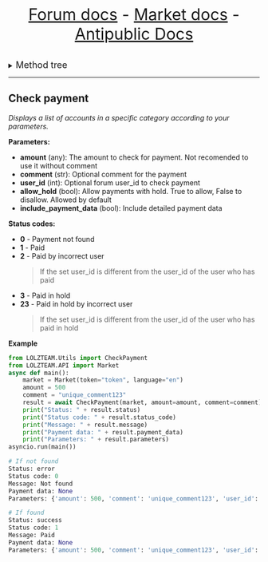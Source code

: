 <font size=6 style="margin: auto"><center>
[Forum docs](https://github.com/AS7RIDENIED/LOLZTEAM/blob/main/LOLZTEAM/Documentation/Forum.md) - [Market docs](https://github.com/AS7RIDENIED/LOLZTEAM/blob/main/LOLZTEAM/Documentation/Market.md) - [Antipublic Docs](https://github.com/AS7RIDENIED/LOLZTEAM/blob/main/LOLZTEAM/Documentation/Antipublic.md)
</center></font>

<details>

<summary><font size="4">Method tree</font></summary>

* [Check payment](#check-payment)

</details>

---

## Check payment

*Displays a list of accounts in a specific category according to your parameters.*

**Parameters:**

- **amount** (any): The amount to check for payment. Not recomended to use it without comment
- **comment** (str): Optional comment for the payment
- **user_id** (int): Optional forum user_id to check payment
- **allow_hold** (bool): Allow payments with hold. True to allow, False to disallow. Allowed by default
- **include_payment_data** (bool): Include detailed payment data

**Status codes:**

- **0** - Payment not found
- **1** - Paid
- **2** - Paid by incorrect user 
    > If the set user_id is different from the user_id of the user who has paid
- **3** - Paid in hold
- **23** - Paid in hold by incorrect user 
    > If the set user_id is different from the user_id of the user who has paid in hold

**Example**

```python
from LOLZTEAM.Utils import CheckPayment
from LOLZTEAM.API import Market
async def main():
    market = Market(token="token", language="en")
    amount = 500
    comment = "unique_comment123"
    result = await CheckPayment(market, amount=amount, comment=comment)
    print("Status: " + result.status)
    print("Status code: " + result.status_code)
    print("Message: " + result.message)
    print("Payment data: " + result.payment_data)
    print("Parameters: " + result.parameters)
asyncio.run(main())
```

```python
# If not found
Status: error
Status code: 0
Message: Not found
Payment data: None
Parameters: {'amount': 500, 'comment': 'unique_comment123', 'user_id': None, 'allow_hold': None}

# If found
Status: success
Status code: 1
Message: Paid
Payment data: None
Parameters: {'amount': 500, 'comment': 'unique_comment123', 'user_id': None, 'allow_hold': None}
```

